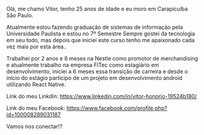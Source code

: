 Olá, me chamo Vitor, tenho 25 anos de idade e eu moro em Carapicuíba São Paulo. 

Atualmente estou fazendo graduação de sistemas de informação pela Universidade Paulista e estou no  7º Semestre
Sempre gostei da tecnologia em seu todo, mas depois que iniciei este curso tenho me apaixonado cada vez mais por esta área.. 

Trabalhei por 2 anos e 8 meses na Nestle como promotor de merchandising e atualmente trabalho na empresa FITec como estagiário em desenvolvimento, iniciei a 6 meses essa transição de carreira e desde o início do estágio participo de um projeto em desenvolvimento android utilizando React Native.

Link do meu Linkdin: https://www.linkedin.com/in/vitor-honorio-19524b180/

Link do meu Facebook: https://www.facebook.com/profile.php?id=100008289031187

Vamos nos conectar!?
